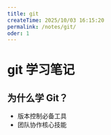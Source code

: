 ```yaml
---
title: git
createTime: 2025/10/03 16:15:20
permalink: /notes/git/
oder: 1
---
```


# git 学习笔记

## 为什么学 Git？
- 版本控制必备工具
- 团队协作核心技能